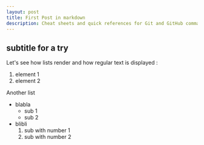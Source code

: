 ```yaml
---
layout: post
title: First Post in markdown
description: Cheat sheets and quick references for Git and GitHub commands.
---
```


subtitle for a try
----------

Let's see how lists render and how regular text is displayed :
1. element 1
2. element 2

Another list
* blabla
    * sub 1
    * sub 2
* blibli
    1. sub with number 1
    2. sub with number 2
